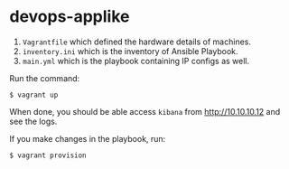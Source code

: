 # devops-applike

1. `Vagrantfile` which defined the hardware details of machines.
2. `inventory.ini` which is the inventory of Ansible Playbook.
3. `main.yml` which is the playbook containing IP configs as well.

Run the command:

```shell
$ vagrant up
```
When done, you should be able access `kibana` from http://10.10.10.12 and see the logs.

If you make changes in the playbook, run:

```
$ vagrant provision
```
